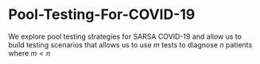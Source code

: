 # Pool-Testing-For-COVID-19
We explore pool testing strategies for SARSA COVID-19 and allow us to build testing scenarios that allows us to use $m$ tests to diagnose $n$ patients where $m<n$
